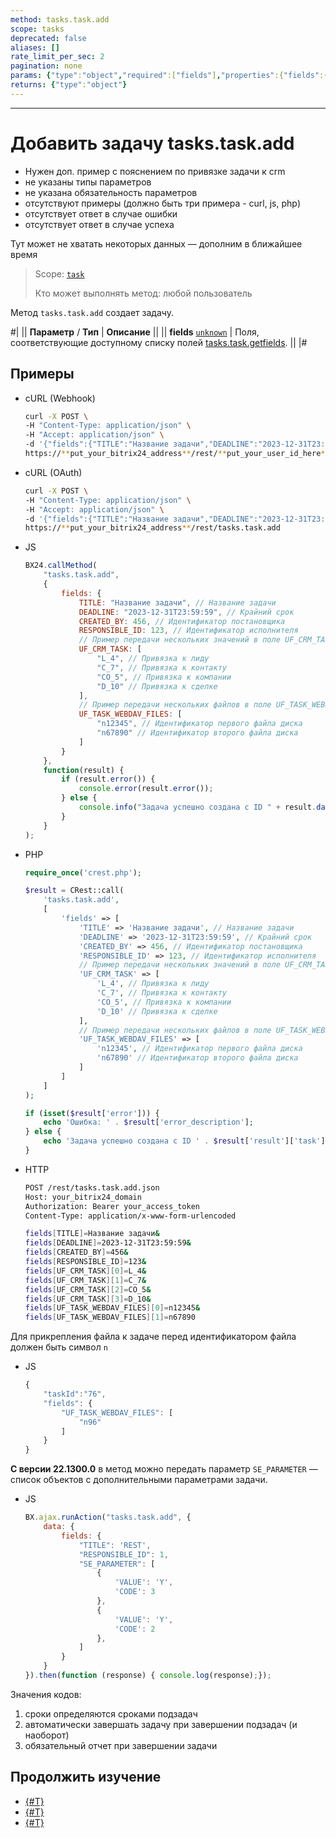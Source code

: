 ```yaml
---
method: tasks.task.add
scope: tasks
deprecated: false
aliases: []
rate_limit_per_sec: 2
pagination: none
params: {"type":"object","required":["fields"],"properties":{"fields":{"type":"object"}}}
returns: {"type":"object"}
---
```



---

# Добавить задачу tasks.task.add





- Нужен доп. пример с пояснением по привязке задачи к crm
- не указаны типы параметров
- не указана обязательность параметров
- отсутствуют примеры (должно быть три примера - curl, js, php)
- отсутствует ответ в случае ошибки
- отсутствует ответ в случае успеха
 






Тут может не хватать некоторых данных — дополним в ближайшее время



> Scope: [`task`](../scopes/permissions.md)
>
> Кто может выполнять метод: любой пользователь

Метод `tasks.task.add` создает задачу. 

#|
|| **Параметр** / **Тип** | **Описание** ||
|| **fields**
[`unknown`](../data-types.md) | Поля, соответствующие доступному списку полей [tasks.task.getfields](./tasks-task-get-fields.md). ||
|#

## Примеры



- cURL (Webhook)

    ```bash
    curl -X POST \
    -H "Content-Type: application/json" \
    -H "Accept: application/json" \
    -d '{"fields":{"TITLE":"Название задачи","DEADLINE":"2023-12-31T23:59:59","CREATED_BY":456,"RESPONSIBLE_ID":123,"UF_CRM_TASK":["L_4","C_7","CO_5","D_10"],"UF_TASK_WEBDAV_FILES":["n12345","n67890"]}}' \
    https://**put_your_bitrix24_address**/rest/**put_your_user_id_here**/**put_your_webbhook_here**/tasks.task.add
    ```

- cURL (OAuth)

    ```bash
    curl -X POST \
    -H "Content-Type: application/json" \
    -H "Accept: application/json" \
    -d '{"fields":{"TITLE":"Название задачи","DEADLINE":"2023-12-31T23:59:59","CREATED_BY":456,"RESPONSIBLE_ID":123,"UF_CRM_TASK":["L_4","C_7","CO_5","D_10"],"UF_TASK_WEBDAV_FILES":["n12345","n67890"]},"auth":"**put_access_token_here**"}' \
    https://**put_your_bitrix24_address**/rest/tasks.task.add
    ```

- JS

    ```javascript
    BX24.callMethod(
        "tasks.task.add",
        {
            fields: {               
                TITLE: "Название задачи", // Название задачи
                DEADLINE: "2023-12-31T23:59:59", // Крайний срок
                CREATED_BY: 456, // Идентификатор постановщика
                RESPONSIBLE_ID: 123, // Идентификатор исполнителя
                // Пример передачи нескольких значений в поле UF_CRM_TASK
                UF_CRM_TASK: [
                    "L_4", // Привязка к лиду
                    "C_7", // Привязка к контакту
                    "CO_5", // Привязка к компании
                    "D_10" // Привязка к сделке
                ],
                // Пример передачи нескольких файлов в поле UF_TASK_WEBDAV_FILES
                UF_TASK_WEBDAV_FILES: [
                    "n12345", // Идентификатор первого файла диска
                    "n67890" // Идентификатор второго файла диска
                ]
            }
        },
        function(result) {
            if (result.error()) {
                console.error(result.error());
            } else {
                console.info("Задача успешно создана с ID " + result.data().task.id);
            }
        }
    );
    ```

- PHP

    ```php
    require_once('crest.php');

    $result = CRest::call(
        'tasks.task.add',
        [
            'fields' => [
                'TITLE' => 'Название задачи', // Название задачи
                'DEADLINE' => '2023-12-31T23:59:59', // Крайний срок
                'CREATED_BY' => 456, // Идентификатор постановщика
                'RESPONSIBLE_ID' => 123, // Идентификатор исполнителя
                // Пример передачи нескольких значений в поле UF_CRM_TASK
                'UF_CRM_TASK' => [
                    'L_4', // Привязка к лиду
                    'C_7', // Привязка к контакту
                    'CO_5', // Привязка к компании
                    'D_10' // Привязка к сделке
                ],
                // Пример передачи нескольких файлов в поле UF_TASK_WEBDAV_FILES
                'UF_TASK_WEBDAV_FILES' => [
                    'n12345', // Идентификатор первого файла диска
                    'n67890' // Идентификатор второго файла диска
                ]
            ]
        ]
    );

    if (isset($result['error'])) {
        echo 'Ошибка: ' . $result['error_description'];
    } else {
        echo 'Задача успешно создана с ID ' . $result['result']['task']['id'];
    }
    ```

- HTTP 

    ```bash
    POST /rest/tasks.task.add.json
    Host: your_bitrix24_domain
    Authorization: Bearer your_access_token
    Content-Type: application/x-www-form-urlencoded

    fields[TITLE]=Название задачи&
    fields[DEADLINE]=2023-12-31T23:59:59&
    fields[CREATED_BY]=456&
    fields[RESPONSIBLE_ID]=123&
    fields[UF_CRM_TASK][0]=L_4&
    fields[UF_CRM_TASK][1]=C_7&
    fields[UF_CRM_TASK][2]=CO_5&
    fields[UF_CRM_TASK][3]=D_10&
    fields[UF_TASK_WEBDAV_FILES][0]=n12345&
    fields[UF_TASK_WEBDAV_FILES][1]=n67890
    ```



Для прикрепления файла к задаче перед идентификатором файла должен быть символ `n`



- JS

    ```js
    {
        "taskId":"76",
        "fields": {
            "UF_TASK_WEBDAV_FILES": [
                "n96"
            ]
        }
    }
    ```



**С версии 22.1300.0** в метод можно передать параметр `SE_PARAMETER` — список объектов с дополнительными параметрами задачи.



- JS

    ```js
    BX.ajax.runAction("tasks.task.add", {
        data: {
            fields: {
                "TITLE": 'REST',
                "RESPONSIBLE_ID": 1,
                "SE_PARAMETER": [
                    {
                        'VALUE': 'Y',
                        'CODE': 3
                    },
                    {
                        'VALUE': 'Y',
                        'CODE': 2
                    },
                ]
            }
        }
    }).then(function (response) { console.log(response);});
    ```



Значения кодов:

1. сроки определяются сроками подзадач
2. автоматически завершать задачу при завершении подзадач (и наоборот)
3. обязательный отчет при завершении задачи



## Продолжить изучение

- [{#T}](../../tutorials/tasks/how-to-create-task-with-file.md)
- [{#T}](../../tutorials/tasks/how-to-connect-task-to-spa.md)
- [{#T}](../../tutorials/tasks/how-to-create-comment-with-file.md)
